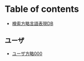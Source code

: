# Table of contents

* [検索方略言語表現DB](README.md)

## ユーザ <a id="user"></a>

* [ユーザ方略000](user/tactics-user-000.md)

